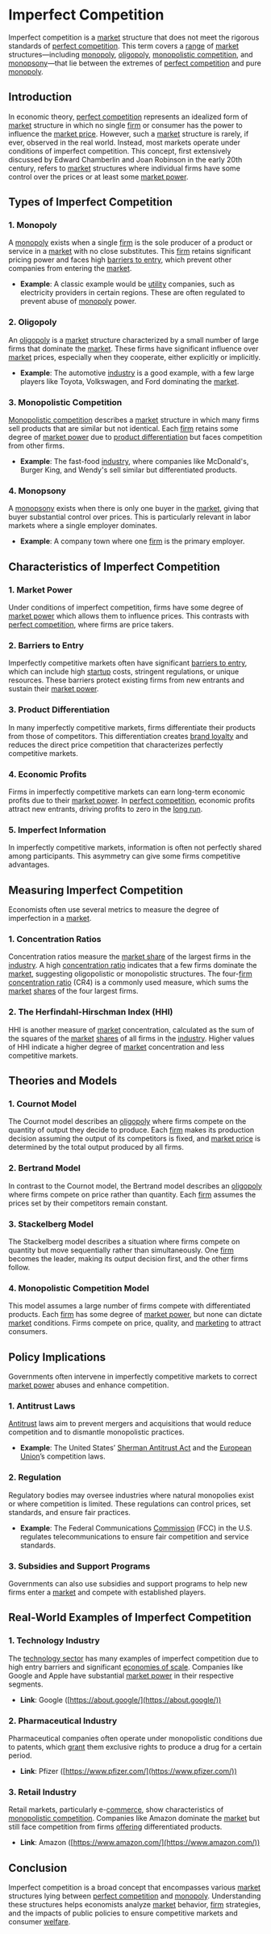 # Imperfect Competition

Imperfect competition is a [market](../m/market.md) structure that does not meet the rigorous standards of [perfect competition](../p/perfect_competition.md). This term covers a [range](../r/range.md) of [market](../m/market.md) structures—including [monopoly](../m/monopoly.md), [oligopoly](../o/oligopoly.md), [monopolistic competition](../m/monopolistic_competition.md), and [monopsony](../m/monopsony.md)—that lie between the extremes of [perfect competition](../p/perfect_competition.md) and pure [monopoly](../m/monopoly.md).

## Introduction

In economic theory, [perfect competition](../p/perfect_competition.md) represents an idealized form of [market](../m/market.md) structure in which no single [firm](../f/firm.md) or consumer has the power to influence the [market price](../m/market_price.md). However, such a [market](../m/market.md) structure is rarely, if ever, observed in the real world. Instead, most markets operate under conditions of imperfect competition. This concept, first extensively discussed by Edward Chamberlin and Joan Robinson in the early 20th century, refers to [market](../m/market.md) structures where individual firms have some control over the prices or at least some [market power](../m/market_power.md).

## Types of Imperfect Competition

### 1. Monopoly

A [monopoly](../m/monopoly.md) exists when a single [firm](../f/firm.md) is the sole producer of a product or service in a [market](../m/market.md) with no close substitutes. This [firm](../f/firm.md) retains significant pricing power and faces high [barriers to entry](../b/barriers_to_entry.md), which prevent other companies from entering the [market](../m/market.md).

- **Example**: A classic example would be [utility](../u/utility.md) companies, such as electricity providers in certain regions. These are often regulated to prevent abuse of [monopoly](../m/monopoly.md) power.

### 2. Oligopoly

An [oligopoly](../o/oligopoly.md) is a [market](../m/market.md) structure characterized by a small number of large firms that dominate the [market](../m/market.md). These firms have significant influence over [market](../m/market.md) prices, especially when they cooperate, either explicitly or implicitly.

- **Example**: The automotive [industry](../i/industry.md) is a good example, with a few large players like Toyota, Volkswagen, and Ford dominating the [market](../m/market.md).

### 3. Monopolistic Competition

[Monopolistic competition](../m/monopolistic_competition.md) describes a [market](../m/market.md) structure in which many firms sell products that are similar but not identical. Each [firm](../f/firm.md) retains some degree of [market power](../m/market_power.md) due to [product differentiation](../p/product_differentiation.md) but faces competition from other firms.

- **Example**: The fast-food [industry](../i/industry.md), where companies like McDonald's, Burger King, and Wendy's sell similar but differentiated products.

### 4. Monopsony

A [monopsony](../m/monopsony.md) exists when there is only one buyer in the [market](../m/market.md), giving that buyer substantial control over prices. This is particularly relevant in labor markets where a single employer dominates.

- **Example**: A company town where one [firm](../f/firm.md) is the primary employer.

## Characteristics of Imperfect Competition

### 1. Market Power

Under conditions of imperfect competition, firms have some degree of [market power](../m/market_power.md) which allows them to influence prices. This contrasts with [perfect competition](../p/perfect_competition.md), where firms are price takers.

### 2. Barriers to Entry

Imperfectly competitive markets often have significant [barriers to entry](../b/barriers_to_entry.md), which can include high [startup](../s/startup.md) costs, stringent regulations, or unique resources. These barriers protect existing firms from new entrants and sustain their [market power](../m/market_power.md).

### 3. Product Differentiation

In many imperfectly competitive markets, firms differentiate their products from those of competitors. This differentiation creates [brand loyalty](../b/brand_loyalty.md) and reduces the direct price competition that characterizes perfectly competitive markets.

### 4. Economic Profits

Firms in imperfectly competitive markets can earn long-term economic profits due to their [market power](../m/market_power.md). In [perfect competition](../p/perfect_competition.md), economic profits attract new entrants, driving profits to zero in the [long run](../l/long_run.md).

### 5. Imperfect Information

In imperfectly competitive markets, information is often not perfectly shared among participants. This asymmetry can give some firms competitive advantages.

## Measuring Imperfect Competition

Economists often use several metrics to measure the degree of imperfection in a [market](../m/market.md).

### 1. Concentration Ratios

Concentration ratios measure the [market share](../m/market_share.md) of the largest firms in the [industry](../i/industry.md). A high [concentration ratio](../c/concentration_ratio.md) indicates that a few firms dominate the [market](../m/market.md), suggesting oligopolistic or monopolistic structures. The four-[firm](../f/firm.md) [concentration ratio](../c/concentration_ratio.md) (CR4) is a commonly used measure, which sums the [market](../m/market.md) [shares](../s/shares.md) of the four largest firms. 

### 2. The Herfindahl-Hirschman Index (HHI)

HHI is another measure of [market](../m/market.md) concentration, calculated as the sum of the squares of the [market](../m/market.md) [shares](../s/shares.md) of all firms in the [industry](../i/industry.md). Higher values of HHI indicate a higher degree of [market](../m/market.md) concentration and less competitive markets.

## Theories and Models

### 1. Cournot Model

The Cournot model describes an [oligopoly](../o/oligopoly.md) where firms compete on the quantity of output they decide to produce. Each [firm](../f/firm.md) makes its production decision assuming the output of its competitors is fixed, and [market price](../m/market_price.md) is determined by the total output produced by all firms.

### 2. Bertrand Model

In contrast to the Cournot model, the Bertrand model describes an [oligopoly](../o/oligopoly.md) where firms compete on price rather than quantity. Each [firm](../f/firm.md) assumes the prices set by their competitors remain constant. 

### 3. Stackelberg Model

The Stackelberg model describes a situation where firms compete on quantity but move sequentially rather than simultaneously. One [firm](../f/firm.md) becomes the leader, making its output decision first, and the other firms follow.

### 4. Monopolistic Competition Model

This model assumes a large number of firms compete with differentiated products. Each [firm](../f/firm.md) has some degree of [market power](../m/market_power.md), but none can dictate [market](../m/market.md) conditions. Firms compete on price, quality, and [marketing](../m/marketing.md) to attract consumers.

## Policy Implications

Governments often intervene in imperfectly competitive markets to correct [market power](../m/market_power.md) abuses and enhance competition.

### 1. Antitrust Laws

[Antitrust](../a/antitrust.md) laws aim to prevent mergers and acquisitions that would reduce competition and to dismantle monopolistic practices. 

- **Example**: The United States’ [Sherman Antitrust Act](../s/sherman_antitrust_act.md) and the [European Union](../e/european_union_(eu).md)’s competition laws.

### 2. Regulation

Regulatory bodies may oversee industries where natural monopolies exist or where competition is limited. These regulations can control prices, set standards, and ensure fair practices.

- **Example**: The Federal Communications [Commission](../c/commission.md) (FCC) in the U.S. regulates telecommunications to ensure fair competition and service standards.

### 3. Subsidies and Support Programs

Governments can also use subsidies and support programs to help new firms enter a [market](../m/market.md) and compete with established players.

## Real-World Examples of Imperfect Competition

### 1. Technology Industry

The [technology sector](../t/technology_sector.md) has many examples of imperfect competition due to high entry barriers and significant [economies of scale](../e/economies_of_scale.md). Companies like Google and Apple have substantial [market power](../m/market_power.md) in their respective segments.

- **Link**: Google ([https://about.google/](https://about.google/))

### 2. Pharmaceutical Industry

Pharmaceutical companies often operate under monopolistic conditions due to patents, which [grant](../g/grant.md) them exclusive rights to produce a drug for a certain period.

- **Link**: Pfizer ([https://www.pfizer.com/](https://www.pfizer.com/))

### 3. Retail Industry

Retail markets, particularly e-[commerce](../c/commerce.md), show characteristics of [monopolistic competition](../m/monopolistic_competition.md). Companies like Amazon dominate the [market](../m/market.md) but still face competition from firms [offering](../o/offering.md) differentiated products.

- **Link**: Amazon ([https://www.amazon.com/](https://www.amazon.com/))

## Conclusion

Imperfect competition is a broad concept that encompasses various [market](../m/market.md) structures lying between [perfect competition](../p/perfect_competition.md) and [monopoly](../m/monopoly.md). Understanding these structures helps economists analyze [market](../m/market.md) behavior, [firm](../f/firm.md) strategies, and the impacts of public policies to ensure competitive markets and consumer [welfare](../w/welfare.md).